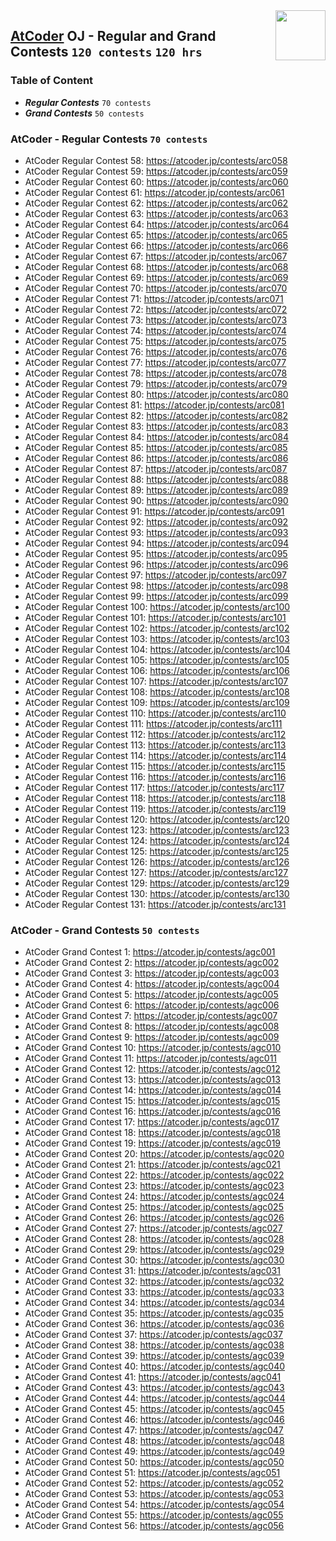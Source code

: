 <img align="right" width="80" height="80" src="https://github.com/cs-MohamedAyman/Problem-Solving-Training/blob/master/online-judges-logos/codeforces.jpg">

## [AtCoder](https://atcoder.jp/) OJ - Regular and Grand Contests `120 contests` `120 hrs`

### Table of Content

- ***Regular Contests*** 	`70 contests`
- ***Grand Contests*** 		`50 contests`

### AtCoder - Regular Contests `70 contests`

- AtCoder Regular Contest 58: https://atcoder.jp/contests/arc058
- AtCoder Regular Contest 59: https://atcoder.jp/contests/arc059
- AtCoder Regular Contest 60: https://atcoder.jp/contests/arc060
- AtCoder Regular Contest 61: https://atcoder.jp/contests/arc061
- AtCoder Regular Contest 62: https://atcoder.jp/contests/arc062
- AtCoder Regular Contest 63: https://atcoder.jp/contests/arc063
- AtCoder Regular Contest 64: https://atcoder.jp/contests/arc064
- AtCoder Regular Contest 65: https://atcoder.jp/contests/arc065
- AtCoder Regular Contest 66: https://atcoder.jp/contests/arc066
- AtCoder Regular Contest 67: https://atcoder.jp/contests/arc067
- AtCoder Regular Contest 68: https://atcoder.jp/contests/arc068
- AtCoder Regular Contest 69: https://atcoder.jp/contests/arc069
- AtCoder Regular Contest 70: https://atcoder.jp/contests/arc070
- AtCoder Regular Contest 71: https://atcoder.jp/contests/arc071
- AtCoder Regular Contest 72: https://atcoder.jp/contests/arc072
- AtCoder Regular Contest 73: https://atcoder.jp/contests/arc073
- AtCoder Regular Contest 74: https://atcoder.jp/contests/arc074
- AtCoder Regular Contest 75: https://atcoder.jp/contests/arc075
- AtCoder Regular Contest 76: https://atcoder.jp/contests/arc076
- AtCoder Regular Contest 77: https://atcoder.jp/contests/arc077
- AtCoder Regular Contest 78: https://atcoder.jp/contests/arc078
- AtCoder Regular Contest 79: https://atcoder.jp/contests/arc079
- AtCoder Regular Contest 80: https://atcoder.jp/contests/arc080
- AtCoder Regular Contest 81: https://atcoder.jp/contests/arc081
- AtCoder Regular Contest 82: https://atcoder.jp/contests/arc082
- AtCoder Regular Contest 83: https://atcoder.jp/contests/arc083
- AtCoder Regular Contest 84: https://atcoder.jp/contests/arc084
- AtCoder Regular Contest 85: https://atcoder.jp/contests/arc085
- AtCoder Regular Contest 86: https://atcoder.jp/contests/arc086
- AtCoder Regular Contest 87: https://atcoder.jp/contests/arc087
- AtCoder Regular Contest 88: https://atcoder.jp/contests/arc088
- AtCoder Regular Contest 89: https://atcoder.jp/contests/arc089
- AtCoder Regular Contest 90: https://atcoder.jp/contests/arc090
- AtCoder Regular Contest 91: https://atcoder.jp/contests/arc091
- AtCoder Regular Contest 92: https://atcoder.jp/contests/arc092
- AtCoder Regular Contest 93: https://atcoder.jp/contests/arc093
- AtCoder Regular Contest 94: https://atcoder.jp/contests/arc094
- AtCoder Regular Contest 95: https://atcoder.jp/contests/arc095
- AtCoder Regular Contest 96: https://atcoder.jp/contests/arc096
- AtCoder Regular Contest 97: https://atcoder.jp/contests/arc097
- AtCoder Regular Contest 98: https://atcoder.jp/contests/arc098
- AtCoder Regular Contest 99: https://atcoder.jp/contests/arc099
- AtCoder Regular Contest 100: https://atcoder.jp/contests/arc100
- AtCoder Regular Contest 101: https://atcoder.jp/contests/arc101
- AtCoder Regular Contest 102: https://atcoder.jp/contests/arc102
- AtCoder Regular Contest 103: https://atcoder.jp/contests/arc103
- AtCoder Regular Contest 104: https://atcoder.jp/contests/arc104
- AtCoder Regular Contest 105: https://atcoder.jp/contests/arc105
- AtCoder Regular Contest 106: https://atcoder.jp/contests/arc106
- AtCoder Regular Contest 107: https://atcoder.jp/contests/arc107
- AtCoder Regular Contest 108: https://atcoder.jp/contests/arc108
- AtCoder Regular Contest 109: https://atcoder.jp/contests/arc109
- AtCoder Regular Contest 110: https://atcoder.jp/contests/arc110
- AtCoder Regular Contest 111: https://atcoder.jp/contests/arc111
- AtCoder Regular Contest 112: https://atcoder.jp/contests/arc112
- AtCoder Regular Contest 113: https://atcoder.jp/contests/arc113
- AtCoder Regular Contest 114: https://atcoder.jp/contests/arc114
- AtCoder Regular Contest 115: https://atcoder.jp/contests/arc115
- AtCoder Regular Contest 116: https://atcoder.jp/contests/arc116
- AtCoder Regular Contest 117: https://atcoder.jp/contests/arc117
- AtCoder Regular Contest 118: https://atcoder.jp/contests/arc118
- AtCoder Regular Contest 119: https://atcoder.jp/contests/arc119
- AtCoder Regular Contest 120: https://atcoder.jp/contests/arc120
- AtCoder Regular Contest 123: https://atcoder.jp/contests/arc123
- AtCoder Regular Contest 124: https://atcoder.jp/contests/arc124
- AtCoder Regular Contest 125: https://atcoder.jp/contests/arc125
- AtCoder Regular Contest 126: https://atcoder.jp/contests/arc126
- AtCoder Regular Contest 127: https://atcoder.jp/contests/arc127
- AtCoder Regular Contest 129: https://atcoder.jp/contests/arc129
- AtCoder Regular Contest 130: https://atcoder.jp/contests/arc130
- AtCoder Regular Contest 131: https://atcoder.jp/contests/arc131

### AtCoder - Grand Contests `50 contests`

- AtCoder Grand Contest 1: https://atcoder.jp/contests/agc001
- AtCoder Grand Contest 2: https://atcoder.jp/contests/agc002
- AtCoder Grand Contest 3: https://atcoder.jp/contests/agc003
- AtCoder Grand Contest 4: https://atcoder.jp/contests/agc004
- AtCoder Grand Contest 5: https://atcoder.jp/contests/agc005
- AtCoder Grand Contest 6: https://atcoder.jp/contests/agc006
- AtCoder Grand Contest 7: https://atcoder.jp/contests/agc007
- AtCoder Grand Contest 8: https://atcoder.jp/contests/agc008
- AtCoder Grand Contest 9: https://atcoder.jp/contests/agc009
- AtCoder Grand Contest 10: https://atcoder.jp/contests/agc010
- AtCoder Grand Contest 11: https://atcoder.jp/contests/agc011
- AtCoder Grand Contest 12: https://atcoder.jp/contests/agc012
- AtCoder Grand Contest 13: https://atcoder.jp/contests/agc013
- AtCoder Grand Contest 14: https://atcoder.jp/contests/agc014
- AtCoder Grand Contest 15: https://atcoder.jp/contests/agc015
- AtCoder Grand Contest 16: https://atcoder.jp/contests/agc016
- AtCoder Grand Contest 17: https://atcoder.jp/contests/agc017
- AtCoder Grand Contest 18: https://atcoder.jp/contests/agc018
- AtCoder Grand Contest 19: https://atcoder.jp/contests/agc019
- AtCoder Grand Contest 20: https://atcoder.jp/contests/agc020
- AtCoder Grand Contest 21: https://atcoder.jp/contests/agc021
- AtCoder Grand Contest 22: https://atcoder.jp/contests/agc022
- AtCoder Grand Contest 23: https://atcoder.jp/contests/agc023
- AtCoder Grand Contest 24: https://atcoder.jp/contests/agc024
- AtCoder Grand Contest 25: https://atcoder.jp/contests/agc025
- AtCoder Grand Contest 26: https://atcoder.jp/contests/agc026
- AtCoder Grand Contest 27: https://atcoder.jp/contests/agc027
- AtCoder Grand Contest 28: https://atcoder.jp/contests/agc028
- AtCoder Grand Contest 29: https://atcoder.jp/contests/agc029
- AtCoder Grand Contest 30: https://atcoder.jp/contests/agc030
- AtCoder Grand Contest 31: https://atcoder.jp/contests/agc031
- AtCoder Grand Contest 32: https://atcoder.jp/contests/agc032
- AtCoder Grand Contest 33: https://atcoder.jp/contests/agc033
- AtCoder Grand Contest 34: https://atcoder.jp/contests/agc034
- AtCoder Grand Contest 35: https://atcoder.jp/contests/agc035
- AtCoder Grand Contest 36: https://atcoder.jp/contests/agc036
- AtCoder Grand Contest 37: https://atcoder.jp/contests/agc037
- AtCoder Grand Contest 38: https://atcoder.jp/contests/agc038
- AtCoder Grand Contest 39: https://atcoder.jp/contests/agc039
- AtCoder Grand Contest 40: https://atcoder.jp/contests/agc040
- AtCoder Grand Contest 41: https://atcoder.jp/contests/agc041
- AtCoder Grand Contest 43: https://atcoder.jp/contests/agc043
- AtCoder Grand Contest 44: https://atcoder.jp/contests/agc044
- AtCoder Grand Contest 45: https://atcoder.jp/contests/agc045
- AtCoder Grand Contest 46: https://atcoder.jp/contests/agc046
- AtCoder Grand Contest 47: https://atcoder.jp/contests/agc047
- AtCoder Grand Contest 48: https://atcoder.jp/contests/agc048
- AtCoder Grand Contest 49: https://atcoder.jp/contests/agc049
- AtCoder Grand Contest 50: https://atcoder.jp/contests/agc050
- AtCoder Grand Contest 51: https://atcoder.jp/contests/agc051
- AtCoder Grand Contest 52: https://atcoder.jp/contests/agc052
- AtCoder Grand Contest 53: https://atcoder.jp/contests/agc053
- AtCoder Grand Contest 54: https://atcoder.jp/contests/agc054
- AtCoder Grand Contest 55: https://atcoder.jp/contests/agc055
- AtCoder Grand Contest 56: https://atcoder.jp/contests/agc056
